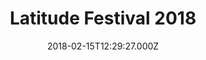 ---
campaign-uuid: "c-3f5fb551-836c-4ab0-a0e2-9d37fdf1dff3"
type: "Event"
category: "Tickets"
date: "2018-02-15T12:29:27.000Z"
end-date: "2018-05-31T23:59:00.000Z"
disable-form: false
is_promoted: false
has_entry_page: false
title: "Latitude Festival 2018"
competition-description: "Latitude festival has announced its lineup for 2018 and\
  \ if it was anything like last year, we're in for a treat. The Killers, Alt-J and\
  \ Solange have been confirmed to headline this year's event in July that will be\
  \ taking place from Thursday 12 – Sunday 15 at Henham Park in Suffolk. \r\n<p>Sounds\
  \ like a perfect plan? Get tickets before they are sold out!</p>"
banner-img: "https://assets.expresslyapp.com/asset-1aa0aa8b-6b57-48fb-b0de-86b4e812ce4b.jpg"
logo-left-href: "https://www.tickx.co.uk/event/999306/"
logo-left-image: "https://assets.expresslyapp.com/asset-51a82d6b-d501-4dcb-babb-15d3445c11d8.jpg"
logo-left-title: "Tickx"
has-winner: false
---